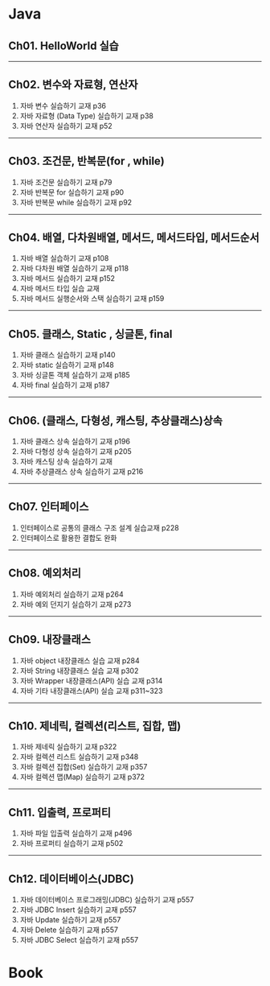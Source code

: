 # Java
## Ch01. HelloWorld 실습
---
## Ch02. 변수와 자료형, 연산자 
1. 자바 변수 실습하기 교재 p36
2. 자바 자료형 (Data Type) 실습하기 교재 p38
3. 자바 연산자 실습하기 교재 p52
---
## Ch03. 조건문, 반복문(for , while)
1. 자바 조건문 실습하기 교재 p79
2. 자바 반복문 for 실습하기 교재 p90
3. 자바 반복문 while 실습하기 교재 p92
---
## Ch04. 배열, 다차원배열, 메서드, 메서드타입, 메서드순서
1. 자바 배열 실습하기 교재 p108
2. 자바 다차원 배열 실습하기 교재 p118
3. 자바 메서드 실습하기 교재 p152
4. 자바 메서드 타입 실습 교재
5. 자바 메서드 실행순서와 스택 실습하기 교재 p159
---
## Ch05. 클래스, Static , 싱글톤, final
1. 자바 클래스 실습하기 교재 p140
2. 자바 static 실습하기 교재 p148
3. 자바 싱글톤 객체 실습하기 교재 p185
4. 자바 final 실습하기 교재 p187

---
## Ch06. (클래스, 다형성, 캐스팅, 추상클래스)상속
1. 자바 클래스 상속 실습하기 교재 p196
2. 자바 다형성 상속 실습하기 교재 p205
3. 자바 캐스팅 상속 실습하기 교재 
4. 자바 추상클래스 상속 실습하기 교재 p216
---
## Ch07. 인터페이스
1. 인터페이스로 공통의 클래스 구조 설계 실습교재 p228
2. 인터페이스로 활용한 결합도 완화
---
## Ch08. 예외처리
1. 자바 예외처리 실습하기 교재 p264
2. 자바 예외 던지기 실습하기 교재 p273
---
## Ch09. 내장클래스
1. 자바 object 내장클래스 실습 교재 p284
2. 자바 String 내장클래스 실습 교재 p302
3. 자바 Wrapper 내장클래스(API) 실습 교재 p314
4. 자바 기타 내장클래스(API) 실습 교재 p311~323
---
## Ch10. 제네릭, 컬렉션(리스트, 집합, 맵)
1. 자바 제네릭 실습하기 교재 p322
2. 자바 컬렉션 리스트 실습하기 교재 p348
3. 자바 컬렉션 집합(Set) 실습하기 교재 p357
4. 자바 컬렉션 맵(Map) 실습하기 교재 p372
---
## Ch11. 입출력, 프로퍼티
1. 자바 파일 입출력 실습하기 교재 p496
2. 자바 프로퍼티 실습하기 교재 p502
---
## Ch12. 데이터베이스(JDBC)
1. 자바 데이터베이스 프로그래밍(JDBC) 실습하기 교재 p557
2. 자바 JDBC Insert 실습하기 교재 p557
3. 자바 Update 실습하기 교재 p557
4. 자바 Delete 실습하기 교재 p557
5. 자바 JDBC Select 실습하기 교재 p557

# Book